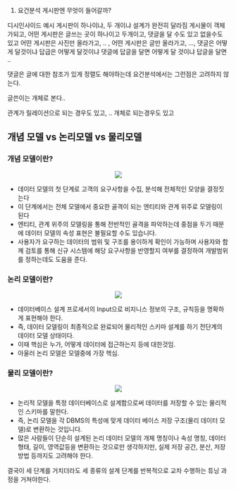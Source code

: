 1. 요건분석
게시판엔 무엇이 들어갈까?

디시인사이드 예시
게시판이 하나이냐, 두 개이냐 설계가 완전히 달라짐
게시물이 객체가되고, 어떤 게시판은 글쓰는 곳이 하나이고 두개이고, 댓글을 달 수도 있고 없을수도 있고
어떤 게시판은 사진만 올라가고, .. , 어떤 게시판은 글만 올라가고, ..., 댓글은 어떻게 달것이냐 답급은 어떻게 달것이냐 댓글에 답글을 달면 어떻게 달 것이냐
답글을 달면 ..

댓글은 글에 대한 참조가 있게 정렬도 해야하는데 요건분석에서는 그런점은 고려하지 않는다.

글쓴이는 개체로 본다..

관계가 릴레이션으로 되는 경우도 있고, .. 개체로 되는경우도 있고

## 개념 모델 vs 논리모델 vs 물리모델

### 개념 모델이란?

<div align="center">
<img src="https://user-images.githubusercontent.com/97272787/233874934-d447309e-3832-49c1-bb04-41285fda50a7.png">
</div>

- 데이터 모델의 첫 단계로 고객의 요구사항을 수집, 분석해 전체적인 모양을 결정짓는다
- 이 단계에서는 전체 모델에서 중요한 골격이 되는 엔티티와 관계 위주로 모델링이 된다
- 엔티티, 관계 위주의 모델링을 통해 전반적인 골격을 파악하는데 중점을 두기 때문에 데이터 모델의 속성 표현은 불필요할 수도 있습니다.
- 사용자가 요구하는 데이터의 범위 및 구조를 용이하게 확인이 가능하며 사용자와 함께 검토를 통해 신규 시스템에 해당 요구사항을 반영할지 여부를 결정하여 개발범위를 정하는데도 도움을 준다.

### 논리 모델이란?

<div align="center">
<img src="https://user-images.githubusercontent.com/97272787/233874942-b3d93c32-c0e6-4ddf-a936-54a5224c6109.png">
</div>

- 데이터베이스 설계 프로세서의 Input으로 비지니스 정보의 구조, 규칙등을 명확하게 표현해야 한다.
- 즉, 데이터 모델링이 최종적으로 완료되어 물리적인 스키마 설계를 하기 전단계의 데이터 모델 상태이다.
- 이때 핵심은 누가, 어떻게 데이터에 접근하는지 등에 대한것임.
- 아울러 논리 모델은 모델중에 가장 핵심.

### 물리 모델이란?

<div align="center">
<img src="https://user-images.githubusercontent.com/97272787/233874947-93a189ca-f99b-42f5-be13-6b73b4722388.png">
</div>

- 논리적 모델을 특정 데이터베이스로 설계함으로써 데이터를 저장할 수 있는 물리적인 스키마를 말한다.
- 즉, 논리 모델을 각 DBMS의 특성에 맞게 데이터 베이스 저장 구조(물리 데이터 모델)로 변환하는 것입니다.
- 많은 사람들이 단순히 설계된 논리 데이터 모델의 개체 명칭이나 속성 명칭, 데이터 형태, 길이, 영역값등을 변환하는 것으로만 생각하지만, 실제 저장 공간, 분산, 저장 방법 등까지도 고려해야 한다.

결국이 세 단계를 거치더라도 세 종류의 설계 단계를 반복적으로 교차 수행하는 튜닝 과정을 거쳐야한다.
